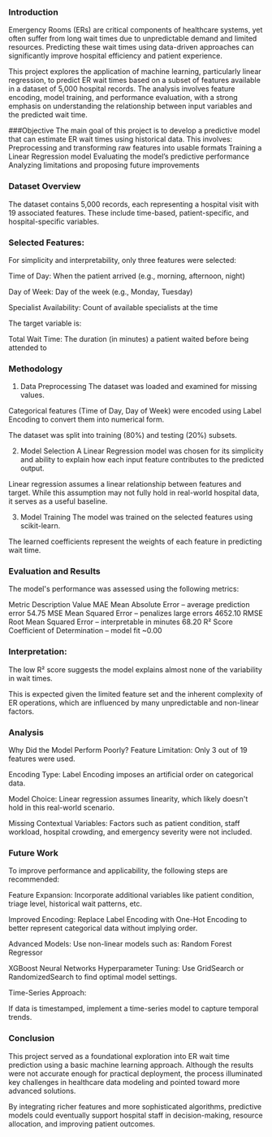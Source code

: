 ### Introduction
Emergency Rooms (ERs) are critical components of healthcare systems, yet often suffer from long wait times due to unpredictable demand and limited resources. Predicting these wait times using data-driven approaches can significantly improve hospital efficiency and patient experience.

This project explores the application of machine learning, particularly linear regression, to predict ER wait times based on a subset of features available in a dataset of 5,000 hospital records. The analysis involves feature encoding, model training, and performance evaluation, with a strong emphasis on understanding the relationship between input variables and the predicted wait time.
 
###Objective
The main goal of this project is to develop a predictive model that can estimate ER wait times using historical data. This involves:
Preprocessing and transforming raw features into usable formats
Training a Linear Regression model
Evaluating the model’s predictive performance
Analyzing limitations and proposing future improvements

### Dataset Overview
The dataset contains 5,000 records, each representing a hospital visit with 19 associated features. These include time-based, patient-specific, and hospital-specific variables.

### Selected Features:
For simplicity and interpretability, only three features were selected:

Time of Day: When the patient arrived (e.g., morning, afternoon, night)

Day of Week: Day of the week (e.g., Monday, Tuesday)

Specialist Availability: Count of available specialists at the time

The target variable is:

Total Wait Time: The duration (in minutes) a patient waited before being attended to

### Methodology
1. Data Preprocessing
The dataset was loaded and examined for missing values.

Categorical features (Time of Day, Day of Week) were encoded using Label Encoding to convert them into numerical form.

The dataset was split into training (80%) and testing (20%) subsets.

2. Model Selection
A Linear Regression model was chosen for its simplicity and ability to explain how each input feature contributes to the predicted output.

Linear regression assumes a linear relationship between features and target. While this assumption may not fully hold in real-world hospital data, it serves as a useful baseline.

3. Model Training
The model was trained on the selected features using scikit-learn.

The learned coefficients represent the weights of each feature in predicting wait time.

### Evaluation and Results
The model's performance was assessed using the following metrics:

Metric	Description	Value
MAE	Mean Absolute Error – average prediction error	54.75
MSE	Mean Squared Error – penalizes large errors	4652.10
RMSE	Root Mean Squared Error – interpretable in minutes	68.20
R² Score	Coefficient of Determination – model fit	~0.00

### Interpretation:
The low R² score suggests the model explains almost none of the variability in wait times.

This is expected given the limited feature set and the inherent complexity of ER operations, which are influenced by many unpredictable and non-linear factors.

### Analysis
Why Did the Model Perform Poorly?
Feature Limitation: Only 3 out of 19 features were used.

Encoding Type: Label Encoding imposes an artificial order on categorical data.

Model Choice: Linear regression assumes linearity, which likely doesn't hold in this real-world scenario.

Missing Contextual Variables: Factors such as patient condition, staff workload, hospital crowding, and emergency severity were not included.

### Future Work
To improve performance and applicability, the following steps are recommended:

Feature Expansion:
Incorporate additional variables like patient condition, triage level, historical wait patterns, etc.

Improved Encoding:
Replace Label Encoding with One-Hot Encoding to better represent categorical data without implying order.

Advanced Models:
Use non-linear models such as:
Random Forest Regressor

XGBoost
Neural Networks
Hyperparameter Tuning:
Use GridSearch or RandomizedSearch to find optimal model settings.

Time-Series Approach:

If data is timestamped, implement a time-series model to capture temporal trends.

### Conclusion
This project served as a foundational exploration into ER wait time prediction using a basic machine learning approach. Although the results were not accurate enough for practical deployment, the process illuminated key challenges in healthcare data modeling and pointed toward more advanced solutions.

By integrating richer features and more sophisticated algorithms, predictive models could eventually support hospital staff in decision-making, resource allocation, and improving patient outcomes.


